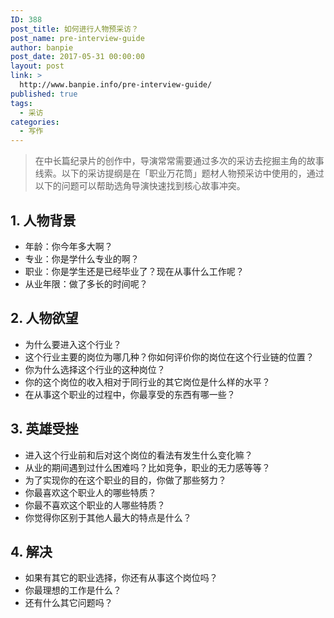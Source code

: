```yaml
---
ID: 388
post_title: 如何进行人物预采访？
post_name: pre-interview-guide
author: banpie
post_date: 2017-05-31 00:00:00
layout: post
link: >
  http://www.banpie.info/pre-interview-guide/
published: true
tags:
  - 采访
categories:
  - 写作
---
```

> 在中长篇纪录片的创作中，导演常常需要通过多次的采访去挖掘主角的故事线索。以下的采访提纲是在「职业万花筒」题材人物预采访中使用的，通过以下的问题可以帮助选角导演快速找到核心故事冲突。

## 1\. 人物背景

*   年龄：你今年多大啊？
*   专业：你是学什么专业的啊？
*   职业：你是学生还是已经毕业了？现在从事什么工作呢？
*   从业年限：做了多长的时间呢？

## 2\. 人物欲望

*   为什么要进入这个行业？
*   这个行业主要的岗位为哪几种？你如何评价你的岗位在这个行业链的位置？
*   你为什么选择这个行业的这种岗位？
*   你的这个岗位的收入相对于同行业的其它岗位是什么样的水平？
*   在从事这个职业的过程中，你最享受的东西有哪一些？

## 3\. 英雄受挫

*   进入这个行业前和后对这个岗位的看法有发生什么变化嘛？
*   从业的期间遇到过什么困难吗？比如竞争，职业的无力感等等？
*   为了实现你的在这个职业的目的，你做了那些努力？
*   你最喜欢这个职业人的哪些特质？
*   你最不喜欢这个职业的人哪些特质？
*   你觉得你区别于其他人最大的特点是什么？

## 4\. 解决

*   如果有其它的职业选择，你还有从事这个岗位吗？
*   你最理想的工作是什么？
*   还有什么其它问题吗？